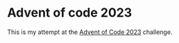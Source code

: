 # Advent of code 2023

This is my attempt at the [Advent of Code 2023](https://adventofcode.com/2023) challenge.

